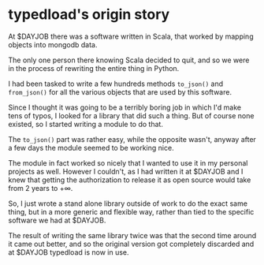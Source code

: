 typedload's origin story
========================

At $DAYJOB there was a software written in Scala, that worked by mapping objects into mongodb data.

The only one person there knowing Scala decided to quit, and so we were in the process of rewriting the entire thing in Python.

I had been tasked to write a few hundreds methods `to_json()` and `from_json()` for all the various objects that are used by this software.

Since I thought it was going to be a terribly boring job in which I'd make tens of typos, I looked for a library that did such a thing. But of course none existed, so I started writing a module to do that.

The `to_json()` part was rather easy, while the opposite wasn't, anyway after a few days the module seemed to be working nice.

The module in fact worked so nicely that I wanted to use it in my personal projects as well. However I couldn't, as I had written it at $DAYJOB and I knew that getting the authorization to release it as open source would take from 2 years to +∞.

So, I just wrote a stand alone library outside of work to do the exact same thing, but in a more generic and flexible way, rather than tied to the specific software we had at $DAYJOB.

The result of writing the same library twice was that the second time around it came out better, and so the original version got completely discarded and at $DAYJOB typedload is now in use.
